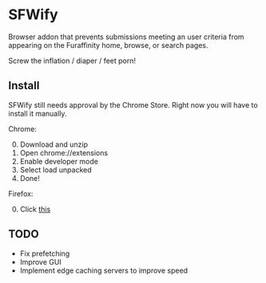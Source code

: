 SFWify
======
Browser addon that prevents submissions meeting an user criteria from appearing on the Furaffinity home, browse, or search pages.

Screw the inflation / diaper / feet porn!

Install
-------
SFWify still needs approval by the Chrome Store. Right now you will have to install it manually.

Chrome:

0.	Download and unzip
1.	Open chrome://extensions
2.	Enable developer mode
3.	Select load unpacked
4.	Done!

Firefox:

0.	Click [this](https://github.com/ArcticKona/Furaffinity-Tags-Blocker/raw/master/Furaffinity%20Tags%20Blocker.xpi)

TODO
----
-	Fix prefetching
-	Improve GUI
-	Implement edge caching servers to improve speed


